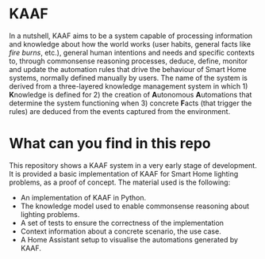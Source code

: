 # KAAF
In a nutshell, KAAF aims to be a system capable of processing information and knowledge about how the world works (user habits, general facts like _fire burns_, etc.), general human intentions and needs and specific contexts to, through commonsense reasoning processes, deduce, define, monitor and update the automation rules that drive the behaviour of Smart Home systems, normally defined manually by users. The name of the system is derived from a three-layered knowledge management system in which 1) **K**nowledge is defined for 2) the creation of **A**utonomous **A**utomations that determine the system functioning when 3) concrete **F**acts (that trigger the rules) are deduced from the events captured from the environment.

# What can you find in this repo
This repository shows a KAAF system in a very early stage of development. It is provided a basic implementation of KAAF for Smart Home lighting problems, as a proof of concept. The material used is the following: 

- An implementation of KAAF in Python.
- The knowledge model used to enable commonsense reasoning about lighting problems.
- A set of tests to ensure the correctness of the implementation
- Context information about a concrete scenario, the use case.
- A Home Assistant setup to visualise the automations generated by KAAF.






